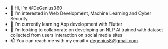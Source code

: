 - 👋 Hi, I’m @DeGenius360
- 👀 I’m interested in Web Development, Machine Learning and Cyber Security
- 🌱 I’m currently learning App development with Flutter
- 💞️ I’m looking to collaborate on developing an NLP AI trained with dataset collected from users interaction on social media sites
- 📫 You can reach me with my email = degenius8@gmail.com

<!---
DeGenius360/DeGenius360 is a ✨ special ✨ repository because its `README.md` (this file) appears on your GitHub profile.
You can click the Preview link to take a look at your changes.
--->

